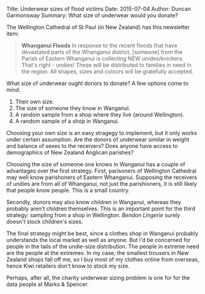 Title: Underwear sizes of flood victims
Date: 2015-07-04
Author: Duncan Garmonsway
Summary: What size of underwear would you donate?

The Wellington Cathedral of St Paul (in New Zealand) has this newsletter item:

> **Whanganui Floods** In response to the recent floods that have devastated
> parts of the Whanganui district, [someone] from the Parish of
> Eastern Whanganui is collecting NEW unides/knickers.  That's right - undies!
> These will be distributed to families in need in the region.  All shapes,
> sizes and colours will be gratefully accepted.

What size of underwear ought donors to donate?  A few options come to
mind.

1.  Their own size.
2.  The size of someone they know in Wanganui.
3.  A random sample from a shop where they live (around Wellington).
4.  A random sample of a shop in Wanganui.

Choosing your own size is an easy stragegy to implement, but it only works under
certain assumption.  Are the donors of underwear similar in weight and balance
of sexes to the receivers?  Does anyone have access to demographics of New
Zealand Anglican parishes?

Choosing the size of someone one knows in Wanganui has a couple of advantages
over the first strategy.  First, parisoners of Wellington Cathedral may well
know parishoners of Eastern Whanganui.  Supposing the receivers of undies are
from all of Whanganui, not just the parishioners, it is still likely that people
know people.  This is a small country.

Secondly, donors may also know children in Wanganui, whereas they probably
aren't children themselves.  This is an important point for the third strategy:
sampling from a shop in Wellington.  *Bendon Lingerie* surely doesn't stock
children's sizes.

The final strategy might be best, since a clothes shop in Wanganui probably
understands the local market as well as anyone.  But I'd be concerned for people
in the tails of the undie-size distribution.  The people in extreme need are the
people at the extremes.  In my case, the smallest trousers in New Zealand shops
fall off me, so I buy most of my clothes online from overseas, hence Kiwi
retailers don't know to stock my size.

Perhaps, after all, the charity underwear sizing problem is one for for the data
people at Marks & Spencer.
